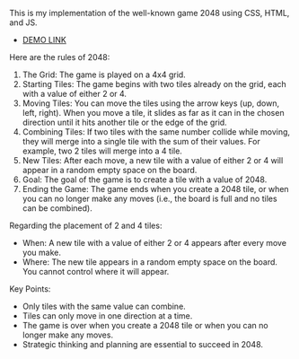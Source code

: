 This is my implementation of the well-known game 2048 using CSS, HTML, and JS.

  - [DEMO LINK](https://Masha-Cactus.github.io/2048_game)

Here are the rules of 2048:
1. The Grid: The game is played on a 4x4 grid.
2. Starting Tiles: The game begins with two tiles already on the grid, each with a value of either 2 or 4.
3. Moving Tiles: You can move the tiles using the arrow keys (up, down, left, right). When you move a tile, it slides as far as it can in the chosen direction until it hits another tile or the edge of the grid.
4. Combining Tiles: If two tiles with the same number collide while moving, they will merge into a single tile with the sum of their values. For example, two 2 tiles will merge into a 4 tile.
5. New Tiles: After each move, a new tile with a value of either 2 or 4 will appear in a random empty space on the board.
6. Goal: The goal of the game is to create a tile with a value of 2048.
7. Ending the Game: The game ends when you create a 2048 tile, or when you can no longer make any moves (i.e., the board is full and no tiles can be combined).

Regarding the placement of 2 and 4 tiles:
- When: A new tile with a value of either 2 or 4 appears after every move you make.
- Where: The new tile appears in a random empty space on the board. You cannot control where it will appear.

Key Points:
- Only tiles with the same value can combine.
- Tiles can only move in one direction at a time.
- The game is over when you create a 2048 tile or when you can no longer make any moves.
- Strategic thinking and planning are essential to succeed in 2048.

